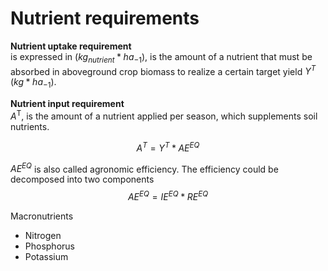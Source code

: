 # Nutrient requirements

__Nutrient uptake requirement__</br>
is expressed in ($kg_{nutrient}*ha_{-1}$), is the amount of a nutrient that must be absorbed in aboveground crop biomass to realize a certain target yield $Y^T$ ($kg*ha_{-1}$).

__Nutrient input requirement__</br>
_A_<sup>T</sup>, is the amount of a nutrient applied per season, which supplements soil nutrients.</br>

$$
A^T=Y^T*AE^{EQ}
$$

$AE^{EQ}$ is also called agronomic efficiency. The efficiency could be decomposed into two components</br>
$$
AE^{EQ} = IE^{EQ}*RE^{EQ}
$$

Macronutrients

- Nitrogen
- Phosphorus
- Potassium
